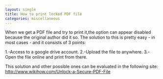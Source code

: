 ```yaml
---
layout: single
title: How to print locked PDF file
categories: miscellaneous
---
```


When we get a PDF file and try to print it,the option can appear disabled because the original author did it so. 
The solution to this is pretty easy - in most cases - and it  consists of 3 points:

1.-Access to a google drive account.
2.-Upload the file to anywhere.
3.-Open the file online and print from there.

This solution and other possible ones can be evaluated in the following site: <a href='http://www.wikihow.com/Unlock-a-Secure-PDF-File'>http://www.wikihow.com/Unlock-a-Secure-PDF-File<a>